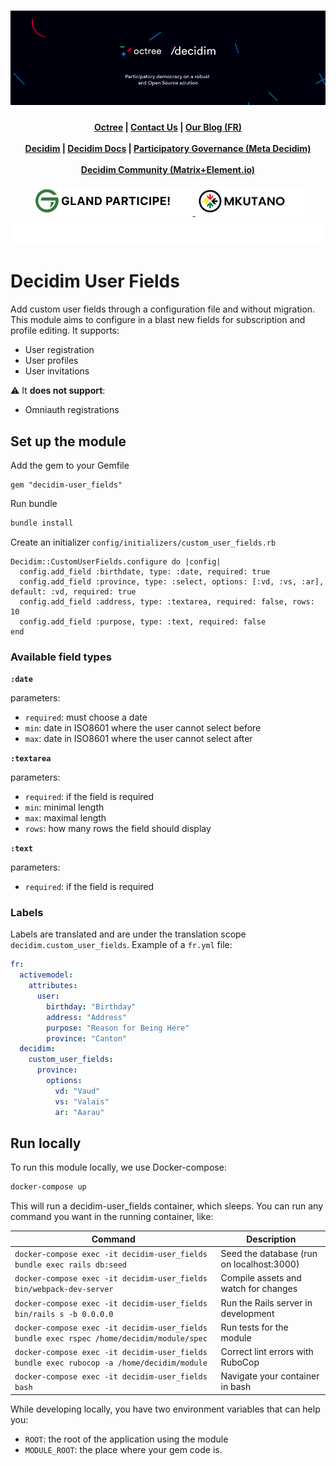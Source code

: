 <h1 align="center"><img src="https://github.com/octree-gva/meta/blob/main/decidim/static/header.png?raw=true" alt="Decidim - Octree: Participatory Democracy on a Robust and Open Source Solution" /></h1>
<h4 align="center">
    <a href="https://www.octree.ch">Octree</a> |
    <a href="https://octree.ch/en/contact-us/">Contact Us</a> |
    <a href="https://blog.octree.ch">Our Blog (FR)</a><br/><br/>
    <a href="https://decidim.org">Decidim</a> |
    <a href="https://docs.decidim.org/en/">Decidim Docs</a> |
    <a href="https://meta.decidim.org">Participatory Governance (Meta Decidim)</a><br/><br/>
    <a href="https://matrix.to/#/+decidim:matrix.org">Decidim Community (Matrix+Element.io)</a>
</h4>
<p align="center">
    <a href="https://participe.gland.ch">
        <img
            src="https://github.com/octree-gva/meta/blob/main/decidim/static/participe_gland.png?raw=true"
            alt="Participe Gland — Give Life to Your Ideas with the Participatory Budget" />
    </a>
    <a href="https://mkutano.community"><img src="https://github.com/octree-gva/decidim-module-mkutano_custom_registration_flow/blob/main/mkutano-logo.png?raw=true" alt="MKUTANO is a participatory platform where Black Canadians can effectively & democratically organize at scale" /></a>
    <a href="https://opencollective.com/voca">
        <img
            src="https://github.com/octree-gva/meta/blob/main/decidim/static/opencollective_chip.png?raw=true"
            alt="Voca – Open-Source SaaS Platform for Decidim" />
    </a>
</p>


# Decidim User Fields
Add custom user fields through a configuration file and without migration. 
This module aims to configure in a blast new fields for subscription and profile editing. It supports: 

- User registration
- User profiles
- User invitations

⚠️ It **does not support**:

- Omniauth registrations

## Set up the module
Add the gem to your Gemfile
```
gem "decidim-user_fields"
```

Run bundle
```bash
bundle install
```

Create an initializer `config/initializers/custom_user_fields.rb`
```
Decidim::CustomUserFields.configure do |config|
  config.add_field :birthdate, type: :date, required: true
  config.add_field :province, type: :select, options: [:vd, :vs, :ar], default: :vd, required: true
  config.add_field :address, type: :textarea, required: false, rows: 10
  config.add_field :purpose, type: :text, required: false
end
```


### Available field types

**`:date`**

parameters:
* `required`: must choose a date
* `min`: date in ISO8601 where the user cannot select before
* `max`: date in ISO8601 where the user cannot select after

**`:textarea`**

parameters:
* `required`: if the field is required
* `min`: minimal length
* `max`: maximal length
* `rows`: how many rows the field should display

**`:text`**

parameters:
* `required`: if the field is required

### Labels
Labels are translated and are under the translation scope `decidim.custom_user_fields`. 
Example of a `fr.yml` file:

```yml
fr:
  activemodel:
    attributes:
      user:
        birthday: "Birthday"
        address: "Address"
        purpose: "Reason for Being Here"
        province: "Canton"
  decidim:
    custom_user_fields:
      province:
        options:
          vd: "Vaud"
          vs: "Valais"
          ar: "Aarau"
```

## Run locally
To run this module locally, we use Docker-compose:

```bash
docker-compose up
```
This will run a decidim-user_fields container, which sleeps.
You can run any command you want in the running container, like:

| Command                                                                                          | Description                                         |
|--------------------------------------------------------------------------------------------------|-----------------------------------------------------|
| `docker-compose exec -it decidim-user_fields bundle exec rails db:seed`                          | Seed the database (run on localhost:3000)           |
| `docker-compose exec -it decidim-user_fields bin/webpack-dev-server`                             | Compile assets and watch for changes                |
| `docker-compose exec -it decidim-user_fields bin/rails s -b 0.0.0.0`                             | Run the Rails server in development                 |
| `docker-compose exec -it decidim-user_fields bundle exec rspec /home/decidim/module/spec`        | Run tests for the module                            |
| `docker-compose exec -it decidim-user_fields bundle exec rubocop -a /home/decidim/module`        | Correct lint errors with RuboCop                    |
| `docker-compose exec -it decidim-user_fields bash`                                               | Navigate your container in bash                     |



While developing locally, you have two environment variables that can help you:

* `ROOT`: the root of the application using the module
* `MODULE_ROOT`: the place where your gem code is.
